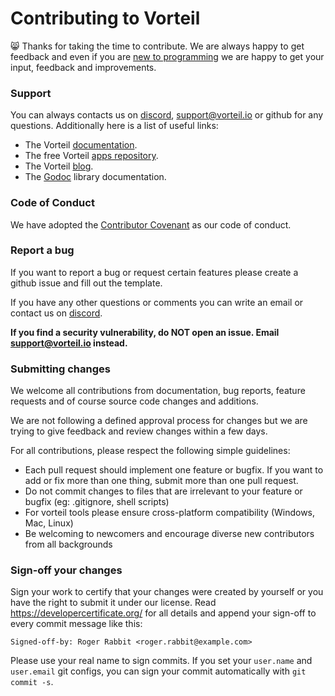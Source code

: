 # Contributing to Vorteil

:smile_cat: Thanks for taking the time to contribute. We are always happy to get feedback and even if you are [new to programming](https://www.youtube.com/watch?v=hkDD03yeLnU) we are happy to get your input, feedback and improvements.

### Support

You can always contacts us on [discord](https://discord.gg/VjF6wn4), support@vorteil.io or github for any questions. Additionally here is a list of useful links:

* The Vorteil [documentation](https://docs.vorteil.io/).
* The free Vorteil [apps repository](http://apps.vorteil.io/).
* The Vorteil [blog](https://blog.vorteil.io/).
* The [Godoc](https://godoc.org/github.com/vorteil/vorteil) library documentation.


### Code of Conduct

We have adopted the [Contributor Covenant](https://github.com/vorteil/.github/blob/master/CODE_OF_CONDUCT.md) as our code of conduct.

### Report a bug

If you want to report a bug or request certain features please create a github issue and fill out the template.

If you have any other questions or comments you can write an email or contact us on [discord](https://discord.gg/VjF6wn4).

**If you find a security vulnerability, do NOT open an issue. Email support@vorteil.io instead.**

### Submitting changes

We welcome all contributions from documentation, bug reports, feature requests and of course source code changes and additions.

We are not following a defined approval process for changes but we are trying to give feedback and review changes within a few days.

For all contributions, please respect the following simple guidelines:

- Each pull request should implement one feature or bugfix. If you want to add or fix more than one thing, submit more than one pull request.
- Do not commit changes to files that are irrelevant to your feature or bugfix (eg: .gitignore, shell scripts)
- For vorteil tools please ensure cross-platform compatibility (Windows, Mac, Linux)
- Be welcoming to newcomers and encourage diverse new contributors from all backgrounds

### Sign-off your changes

Sign your work to certify that your changes were created by yourself or you have the right to submit it under our license. Read https://developercertificate.org/ for all details and append your sign-off to every commit message like this:

```
Signed-off-by: Roger Rabbit <roger.rabbit@example.com>
```
Please use your real name to sign commits. If you set your `user.name` and `user.email` git configs, you can sign your commit automatically with `git commit -s`.
